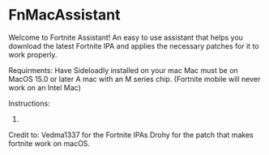 # FnMacAssistant
Welcome to Fortnite Assistant! An easy to use assistant that helps you download the latest Fortnite IPA and applies the necessary patches for it to work properly.

Requirments:
Have Sideloadly installed on your mac
Mac must be on MacOS 15.0 or later
A mac with an M series chip. (Fortnite mobile will never work on an Intel Mac)

Instructions:

1. 

Credit to:
Vedma1337 for the Fortnite IPAs
Drohy for the patch that makes fortnite work on macOS.
